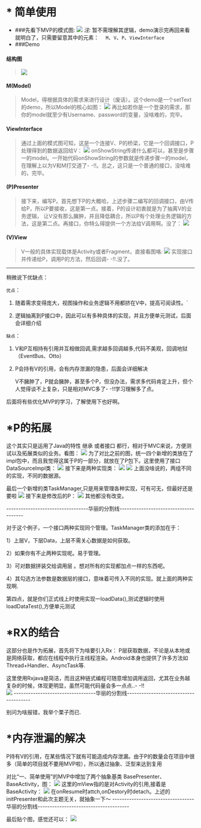 # * 简单使用
- ###先看下MVP的模式图:
![](pic/mvp_model.png)
_注:_ 暂不需理解其逻辑，demo演示完再回来看就明白了，只需要留意其中的元素：
`  M`、`V`、`P`、`ViewInterface`
- ###Demo 
#### 结构图
>![](pic/mvp_demo.png) 
#### M(Model)
 >Model，得根据具体的需求来进行设计（废话）。这个demo是一个setText的demo，所以Model的核心如图：
  ![](pic/mvp_m.png) 
  再比如若你是一个登录的需求，那你的model就至少有Username、password的变量，没啥难的，完毕。
#### ViewInterface
>通过上面的模式图可知，这是一个连接V、P的桥梁，它是一个回调接口，P处理得到的数据返回给V：
  ![](pic/mvp_viewInterface.png) 
  onShowString传递什么都可以，甚至是步骤一的model。一开始代码onShowString的参数就是传递步骤一的model，在理解上以为V和M打交道了- -!!。总之，这只是一个普通的接口，没啥难的，完毕。
#### (P)Presenter
>接下来，编写P。首先想下P的大概哈，上述步骤二编写的回调接口，由V传给P，所以P要接收，这是第一点。接着，P的设计初衷就是为了抽离V的业务逻辑，
让V没有那么臃肿，并且降低耦合，所以P有个处理业务逻辑的方法，这是第二点。再接口，你特么得提供一个方法给V调用啊。没了：
  ![](pic/mvp_p.png) 
#### (V)View
> V一般的具体实现载体是Activity或者Fragment，直接看图咯:
![](pic/mvp_v.png) 
实现接口并传递给P，调用P的方法，然后回调- -!!.没了。

****
 稍微说下优缺点：

 `优点`：
1) 随着需求变得庞大，视图操作和业务逻辑不用都挤在V中，提高可阅读性。`

2) 逻辑抽离到P接口中，因此可以有多种具体的实现，并且方便单元测试，后面会详细介绍

`缺点`：
1) V和P互相持有引用并互相做回调,需求越多回调越多,代码不美观，回调地狱（EventBus、Otto）
2) P会持有V的引用，会有内存泄漏的隐患，后面会详细解决

   V不臃肿了，P就会臃肿，甚至多个P，但没办法，需求多代码肯定上升，但个人觉得谈不上复杂，只是相对MVC多了- -!!学习理解多了点。

后面将有些优化MVP的学习，了解使用下也好啊。

# *P的拓展
这个其实只是运用了Java的特性 继承 或者接口 都行，相对于MVC来说，方便测试以及拓展类似的业务。看图：
![](pic/mvp_p_expand_list.png) 
为了对比之前的图，统一四个新增的类放在了impl包中，而且我觉得这属于P的一部分，就放在了P包下。这里使用了接口DataSourceImpl类：
![](pic/mvp_p_expand_DataSourceImpl.png) 
接下来是两种实现类：
![](pic/mvp_p_expand_1.png) 
![](pic/mvp_p_expand_2.png) 
上面没啥说的，两组不同的实现，不同的数据源。

最后一个新增的类TaskManager,只是用来管理各种实现，可有可无，但最好还是要啦
![](pic/mvp_p_taskmanager.png) 
接下来是修改后的P：
![](pic/mvp_p_expand.png) 
其他都没有改变。

----------------------------------华丽的分割线--------------------------------------

对于这个例子，一个接口两种实现同个管理。TaskManager类的添加在于：

1）上层V，下层Data，上层不需关心数据是如何获取。

2）如果你有不止两种实现呢。易于管理。

3）可对数据拼装交给调用层 。想对所有的实现都加点一样的东西呢。

4）其勾选方法参数是数据层的接口，意味着可传入不同的实现。就上面的两种实现啊.

 第四点，就是你们正式线上时使用实现一loadData(),测试逻辑时使用loadDataTest(),方便单元测试
 
#  *RX的结合
 这部分也是作为拓展，首先将下为啥要引入Rx：
    P层获取数据，不论是从本地或是网络获取，都应在线程中执行主线程渲染。Android本身也提供了许多方法如Thread+Handler、AsyncTask等.

   这里使用Rxjava是简洁，而且这种链式编程可随意增加调用返回，尤其在业务越复杂的时候，体现更明显，虽然可能代码量会多一点点..- -!!   
   ![](pic/mvp_rx.png) 
   ----------------------------------华丽的分割线--------------------------------------

别问为啥报错，我举个栗子而已.
#  *内存泄漏的解决
P持有V的引用，在某些情况下就有可能造成内存泄漏。由于P的数量会在项目中很多（简单的项目就不要用MVP啦），所以通过抽象、泛型来达到复用

对比“一、简单使用”的MVP中增加了两个抽象基类 BasePresenter、BaseActivity，图：
 ![](pic/mvp_basePresenter.png) 
 这里的mView指的是对Activity的引用,接着是BaseActivity：
![](pic/mvp_baseActivity.png) 
在onResume时attch,onDestory时detach。上述的initPresenter和此次主题无关，就抽象一下～
----------------------------------华丽的分割线--------------------------------------

最后贴个图，感觉还可以：
   ![](pic/mvp_use.png) 